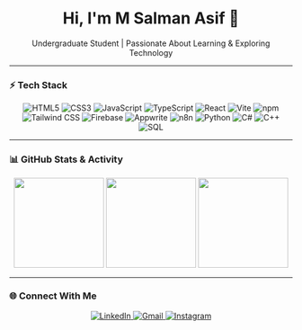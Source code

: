 <h1 align="center">Hi, I'm M Salman Asif 👋</h1>
<p align="center">Undergraduate Student | Passionate About Learning & Exploring Technology</p>

---

### ⚡ Tech Stack
<p align="center">
  <img alt="HTML5" src="https://img.shields.io/badge/-HTML5-E34F26?style=for-the-badge&logo=html5&logoColor=fff" />
  <img alt="CSS3" src="https://img.shields.io/badge/-CSS3-1572B6?style=for-the-badge&logo=css3&logoColor=fff" />
  <img alt="JavaScript" src="https://img.shields.io/badge/-JavaScript-F7DF1E?style=for-the-badge&logo=javascript&logoColor=000" />
  <img alt="TypeScript" src="https://img.shields.io/badge/-TypeScript-3178C6?style=for-the-badge&logo=typescript&logoColor=fff" />
  <img alt="React" src="https://img.shields.io/badge/-React-61DAFB?style=for-the-badge&logo=react&logoColor=000" />
  <img alt="Vite" src="https://img.shields.io/badge/-Vite-646CFF?style=for-the-badge&logo=vite&logoColor=fff" />
  <img alt="npm" src="https://img.shields.io/badge/-npm-CB3837?style=for-the-badge&logo=npm&logoColor=fff" />
  <img alt="Tailwind CSS" src="https://img.shields.io/badge/-TailwindCSS-06B6D4?style=for-the-badge&logo=tailwindcss&logoColor=fff" />
  <img alt="Firebase" src="https://img.shields.io/badge/-Firebase-FFCA28?style=for-the-badge&logo=firebase&logoColor=fff" />
  <img alt="Appwrite" src="https://img.shields.io/badge/-Appwrite-F02E65?style=for-the-badge&logo=appwrite&logoColor=fff" />
  <img alt="n8n" src="https://img.shields.io/badge/-n8n-EA4C89?style=for-the-badge&logo=n8n&logoColor=fff" />
  <img alt="Python" src="https://img.shields.io/badge/-Python-3776AB?style=for-the-badge&logo=python&logoColor=fff" />
  <img alt="C#" src="https://img.shields.io/badge/-C%23-239120?style=for-the-badge&logo=c-sharp&logoColor=fff" />
  <img alt="C++" src="https://img.shields.io/badge/-C++-00599C?style=for-the-badge&logo=cplusplus&logoColor=fff" />
  <img alt="SQL" src="https://img.shields.io/badge/-SQL-4479A1?style=for-the-badge&logo=postgresql&logoColor=fff" />
</p>

---

### 📊 GitHub Stats & Activity
<p align="center">
  <img src="https://github-readme-stats.vercel.app/api?username=MSalmanAsif&show_icons=true&count_private=true&theme=radical&hide_border=true&token=PAT_1" height="160" />
  <img src="https://github-readme-stats.vercel.app/api/top-langs/?username=MSalmanAsif&layout=compact&theme=radical&hide_border=true&count_private=true&langs_count=10&token=PAT_1" height="160" />
  <img src="https://github-readme-streak-stats.herokuapp.com/?user=MSalmanAsif&theme=radical&hide_border=true" height="160" />
</p>

---

### 🌐 Connect With Me
<p align="center">
  <a href="https://www.linkedin.com/in/msalmanasif/" target="_blank">
    <img src="https://img.shields.io/badge/LinkedIn-0A66C2?style=for-the-badge&logo=linkedin&logoColor=fff" alt="LinkedIn"/>
  </a>
  <a href="mailto:nosherwanasif15@gmail.com" target="_blank">
    <img src="https://img.shields.io/badge/Gmail-D14836?style=for-the-badge&logo=gmail&logoColor=fff" alt="Gmail"/>
  </a>
  <a href="https://www.instagram.com/s4lmanxx/" target="_blank">
    <img src="https://img.shields.io/badge/Instagram-E4405F?style=for-the-badge&logo=instagram&logoColor=fff" alt="Instagram"/>
  </a>
</p>
